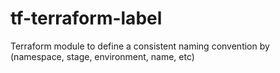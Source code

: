 # tf-terraform-label
Terraform module to define a consistent naming convention by (namespace, stage, environment, name, etc)
